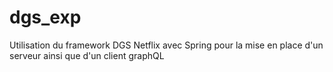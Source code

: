 # dgs_exp
Utilisation du framework DGS Netflix avec Spring pour la mise en place d'un serveur ainsi que d'un client graphQL 
